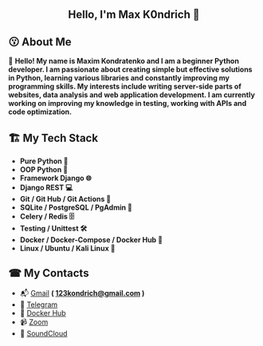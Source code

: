 <h2 align="center">Hello, I'm Max K0ndrich 👋 </h2>


## 😗 About Me

  📝 **Hello! My name is Maxim Kondratenko and I am a beginner Python developer.
  I am passionate about creating simple but effective solutions in Python, learning various libraries and constantly improving my programming skills. 
  My interests include writing server-side parts of websites, data analysis and web application development. 
  I am currently working on improving my knowledge in testing, working with APIs and code optimization.**

## 🏗 My Tech Stack


- **Pure Python 🐍**
- **OOP Python 🔧**
- **Framework Django 🌐**
- **Django REST 💻**
- **Git / Git Hub / Git Actions 🐙**
- **SQLite / PostgreSQL / PgAdmin 💾**
- **Celery / Redis 🗄️**
- **Testing / Unittest 🛠️**
- **Docker / Docker-Compose / Docker Hub 🚢**
- **Linux / Ubuntu / Kali Linux 📂**

## ☎ My Contacts

- 📬 [Gmail](123kondrich@gmail.com) **( 123kondrich@gmail.com )**
- 💬 [Telegram](https://t.me/Kondrich1)
- 🐳 [Docker Hub](https://hub.docker.com/u/k0ndrich)
- 📹 [Zoom](https://us05web.zoom.us/launch/chat?src=direct_chat_link&email=123kondrich%40gmail.com)
- 🎵 [SoundCloud](https://soundcloud.com/vw5m0mu9z4yh?utm_source=clipboard&utm_medium=text&utm_campaign=social_sharing)
